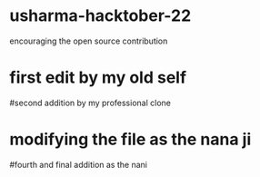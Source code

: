 # usharma-hacktober-22
encouraging the open source contribution
# first edit by my old self
#second addition by my professional clone
# modifying the file as the nana ji
#fourth and final addition as the nani
